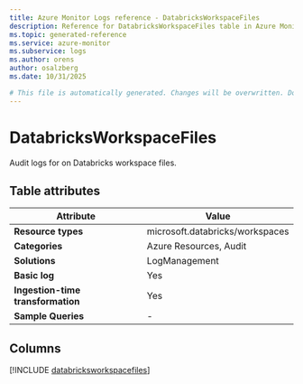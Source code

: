 ```yaml
---
title: Azure Monitor Logs reference - DatabricksWorkspaceFiles
description: Reference for DatabricksWorkspaceFiles table in Azure Monitor Logs.
ms.topic: generated-reference
ms.service: azure-monitor
ms.subservice: logs
ms.author: orens
author: osalzberg
ms.date: 10/31/2025

# This file is automatically generated. Changes will be overwritten. Do not change this file directly.
---
```


# DatabricksWorkspaceFiles

Audit logs for on Databricks workspace files.


## Table attributes

|Attribute|Value|
|---|---|
|**Resource types**|microsoft.databricks/workspaces|
|**Categories**|Azure Resources, Audit|
|**Solutions**| LogManagement|
|**Basic log**|Yes|
|**Ingestion-time transformation**|Yes|
|**Sample Queries**|-|



## Columns
  
[!INCLUDE [databricksworkspacefiles](~/reusable-content/ce-skilling/azure/includes/azure-monitor/reference/tables/databricksworkspacefiles-include.md)]
